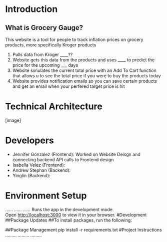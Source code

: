 
# Introduction

## What is Grocery Gauge? 
This website is a tool for people to track inflation prices on grocery products, more specifically Kroger products
1. Pulls data from Kroger ____??
2. Website gets this data from the products and uses ____ to predict the price for the upcoming ___ days
3. Website simulates the current total price with an Add To Cart function that allows u to see the total price if you were to buy the products today
4. Website provides notification emails so you can save certain products and get an email when your perfered target price is hit

# Technical Architecture 
[image]

# Developers 
- Jennifer Gonzalez (Frontend): Worked on Website Deisgn and connecting backend API calls to Frontend design
- Isabella Velez (Frontend): 
- Andrew Stephan (Backend):
- Yinglin (Backend):
# Environment Setup
......
......
......
Runs the app in the development mode.\
Open [http://localhost:3000](http://localhost:3000) to view it in your browser.
#Development 
##Package Updates 
##To install packages, run the following:

##Package Management 
pip install -r requirements.txt
#Project Instructions 
.........
.........
.........
